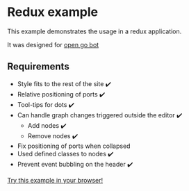 # Redux example

This example demonstrates the usage in a redux application.

It was designed for [open go bot](https://github.com/lochbrunner/open-go-bot)

## Requirements

* Style fits to the rest of the site :heavy_check_mark:
* Relative positioning of ports :heavy_check_mark:
* Tool-tips for dots  :heavy_check_mark:
* Can handle graph changes triggered outside the editor :heavy_check_mark:
  * Add nodes :heavy_check_mark:
  * Remove nodes :heavy_check_mark:
* Fix positioning of ports when collapsed
* Used defined classes to nodes :heavy_check_mark:
* Prevent event bubbling on the header :heavy_check_mark:

[Try this example in your browser!](https://lochbrunner.github.io/react-flow-editor/redux/index.html)